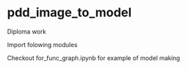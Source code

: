 # pdd_image_to_model

Diploma work

Import folowing modules

Checkout for_func_graph.ipynb for example of model making 
